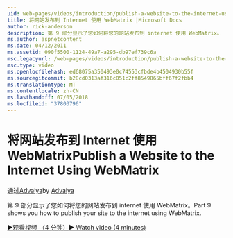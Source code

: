 ```yaml
---
uid: web-pages/videos/introduction/publish-a-website-to-the-internet-using-webmatrix
title: 将网站发布到 Internet 使用 WebMatrix |Microsoft Docs
author: rick-anderson
description: 第 9 部分显示了您如何将您的网站发布到 internet 使用 WebMatrix。
ms.author: aspnetcontent
ms.date: 04/12/2011
ms.assetid: 090f5500-1124-49a7-a295-db97ef739c6a
msc.legacyurl: /web-pages/videos/introduction/publish-a-website-to-the-internet-using-webmatrix
msc.type: video
ms.openlocfilehash: ed68075a350493e0c74553cfbde4b4504930b55f
ms.sourcegitcommit: b28cd0313af316c051c2ff8549865bff67f2fbb4
ms.translationtype: MT
ms.contentlocale: zh-CN
ms.lasthandoff: 07/05/2018
ms.locfileid: "37803796"
---
```

<a name="publish-a-website-to-the-internet-using-webmatrix"></a><span data-ttu-id="01ce4-103">将网站发布到 Internet 使用 WebMatrix</span><span class="sxs-lookup"><span data-stu-id="01ce4-103">Publish a Website to the Internet Using WebMatrix</span></span>
====================
<span data-ttu-id="01ce4-104">通过[Advaiya](https://twitter.com/Advaiyasolns)</span><span class="sxs-lookup"><span data-stu-id="01ce4-104">by [Advaiya](https://twitter.com/Advaiyasolns)</span></span>

<span data-ttu-id="01ce4-105">第 9 部分显示了您如何将您的网站发布到 internet 使用 WebMatrix。</span><span class="sxs-lookup"><span data-stu-id="01ce4-105">Part 9 shows you how to publish your site to the internet using WebMatrix.</span></span>

[<span data-ttu-id="01ce4-106">&#9654;观看视频 （4 分钟）</span><span class="sxs-lookup"><span data-stu-id="01ce4-106">&#9654; Watch video (4 minutes)</span></span>](https://channel9.msdn.com/Blogs/ASP-NET-Site-Videos/publish-a-website-to-the-internet-using-webmatrix)
